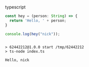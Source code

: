 typescript

``` ts
const hey = (person: String) => {
  return 'Hello, ' + person;
}

console.log(hey("nick"));
```

``` markdown-code-runner output

> 62442212@1.0.0 start /tmp/62442212
> ts-node index.ts

Hello, nick
```
